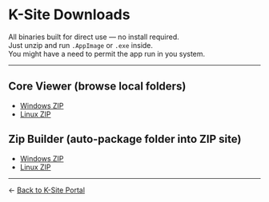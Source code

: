 # K-Site Downloads

All binaries built for direct use — no install required.  
Just unzip and run `.AppImage` or `.exe` inside.  
You might have a need to permit the app run in you system.

---

## Core Viewer (browse local folders)

- [Windows ZIP](KSite_CoreBuilder_Windows.zip)  
- [Linux ZIP](KSite_CoreBuilder_Linux.zip)

## Zip Builder (auto-package folder into ZIP site)

- [Windows ZIP](KSite_ZipBuilder_Windows.zip)  
- [Linux ZIP](KSite_ZipBuilder_Linux.zip)

---

← [Back to K-Site Portal](../index.html)
